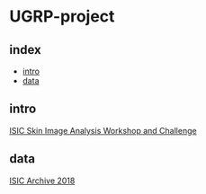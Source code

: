 # UGRP-project



## index
- [intro](#intro)
- [data](#data)

## intro
[ISIC Skin Image Analysis Workshop and Challenge](https://workshop.isic-archive.com/2018/)

## data
[ISIC Archive 2018](https://challenge.isic-archive.com/data/#2018)
